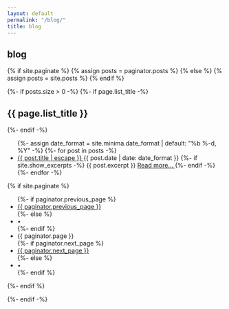 ```yaml
---
layout: default
permalink: "/blog/"
title: blog
---
```


## blog

{% if site.paginate %}
{% assign posts = paginator.posts %}
{% else %}
{% assign posts = site.posts %}
{% endif %}


{%- if posts.size > 0 -%}
{%- if page.list_title -%}
<h2 class="post-list-heading">{{ page.list_title }}</h2>
{%- endif -%}
<ul class="post-list">
    {%- assign date_format = site.minima.date_format | default: "%b %-d, %Y" -%}
    {%- for post in posts -%}
    <li>
        <a class="post-link" href="{{ post.url | relative_url }}">
            {{ post.title | escape }}
        </a>
        <span class="post-meta">{{ post.date | date: date_format }}</span>
        {%- if site.show_excerpts -%}
        {{ post.excerpt }}
        <a class="post-more" href="{{ post.url | relative_url }}">
            Read more...
        </a>
        {%- endif -%}
    </li>
    {%- endfor -%}
</ul>

{% if site.paginate %}
<div class="pager">
    <ul class="pagination">
        {%- if paginator.previous_page %}
        <li><a href="{{ paginator.previous_page_path | relative_url }}" class="previous-page">{{
                paginator.previous_page }}</a></li>
        {%- else %}
        <li>
            <div class="pager-edge">•</div>
        </li>
        {%- endif %}
        <li>
            <div class="current-page">{{ paginator.page }}</div>
        </li>
        {%- if paginator.next_page %}
        <li><a href="{{ paginator.next_page_path | relative_url }}" class="next-page">{{ paginator.next_page }}</a>
        </li>
        {%- else %}
        <li>
            <div class="pager-edge">•</div>
        </li>
        {%- endif %}
    </ul>
</div>
{%- endif %}

{%- endif -%}